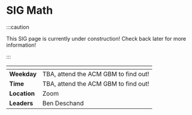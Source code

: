 # SIG Math

:::caution

This SIG page is currently under construction! Check back later for more information!

:::

| <!-- -->     | <!-- -->                             |
| ------------ | ------------------------------------ |
| **Weekday**  | TBA, attend the ACM GBM to find out! |
| **Time**     | TBA, attend the ACM GBM to find out! |
| **Location** | Zoom                                 |
| **Leaders**  | Ben Deschand                         |
